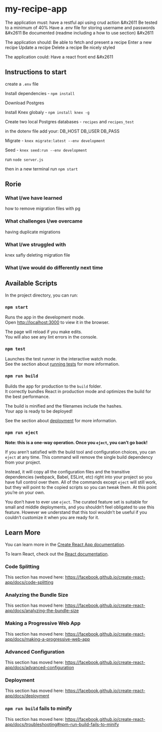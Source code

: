 # my-recipe-app

The application must:
have a restful api using crud action &#x2611
Be tested to a minimum of 40%
Have a .env file for storing username and passwords &#x2611
Be documented (readme including a how to use section) &#x2611

The application should:
Be able to fetch and present a recipe
Enter a new recipe
Update a recipe
Delete a recipe
Be nicely styled

The application could:
Have a react front end &#x2611

## Instructions to start
create a `.env` file

Install dependencies - `npm install`

Download Postgres

Install Knex globaly - `npm install knex -g`

Create two local Postgres databases - `recipes` and `recipes_test`

in the dotenv file add your:
DB_HOST
DB_USER
DB_PASS

Migrate - `knex migrate:latest --env development`

Seed - `knex seed:run --env development`

run `node server.js`

then in a new terminal run `npm start`

## Rorie 
### What I/we have learned
how to remove migration files with pg
### What challenges I/we overcame
having duplicate migrations
### What I/we struggled with
knex safly deleting migration file
### What I/we would do differently next time


## Available Scripts

In the project directory, you can run:

### `npm start`

Runs the app in the development mode.<br />
Open [http://localhost:3000](http://localhost:3000) to view it in the browser.

The page will reload if you make edits.<br />
You will also see any lint errors in the console.

### `npm test`

Launches the test runner in the interactive watch mode.<br />
See the section about [running tests](https://facebook.github.io/create-react-app/docs/running-tests) for more information.

### `npm run build`

Builds the app for production to the `build` folder.<br />
It correctly bundles React in production mode and optimizes the build for the best performance.

The build is minified and the filenames include the hashes.<br />
Your app is ready to be deployed!

See the section about [deployment](https://facebook.github.io/create-react-app/docs/deployment) for more information.

### `npm run eject`

**Note: this is a one-way operation. Once you `eject`, you can’t go back!**

If you aren’t satisfied with the build tool and configuration choices, you can `eject` at any time. This command will remove the single build dependency from your project.

Instead, it will copy all the configuration files and the transitive dependencies (webpack, Babel, ESLint, etc) right into your project so you have full control over them. All of the commands except `eject` will still work, but they will point to the copied scripts so you can tweak them. At this point you’re on your own.

You don’t have to ever use `eject`. The curated feature set is suitable for small and middle deployments, and you shouldn’t feel obligated to use this feature. However we understand that this tool wouldn’t be useful if you couldn’t customize it when you are ready for it.

## Learn More

You can learn more in the [Create React App documentation](https://facebook.github.io/create-react-app/docs/getting-started).

To learn React, check out the [React documentation](https://reactjs.org/).

### Code Splitting

This section has moved here: https://facebook.github.io/create-react-app/docs/code-splitting

### Analyzing the Bundle Size

This section has moved here: https://facebook.github.io/create-react-app/docs/analyzing-the-bundle-size

### Making a Progressive Web App

This section has moved here: https://facebook.github.io/create-react-app/docs/making-a-progressive-web-app

### Advanced Configuration

This section has moved here: https://facebook.github.io/create-react-app/docs/advanced-configuration

### Deployment

This section has moved here: https://facebook.github.io/create-react-app/docs/deployment

### `npm run build` fails to minify

This section has moved here: https://facebook.github.io/create-react-app/docs/troubleshooting#npm-run-build-fails-to-minify
